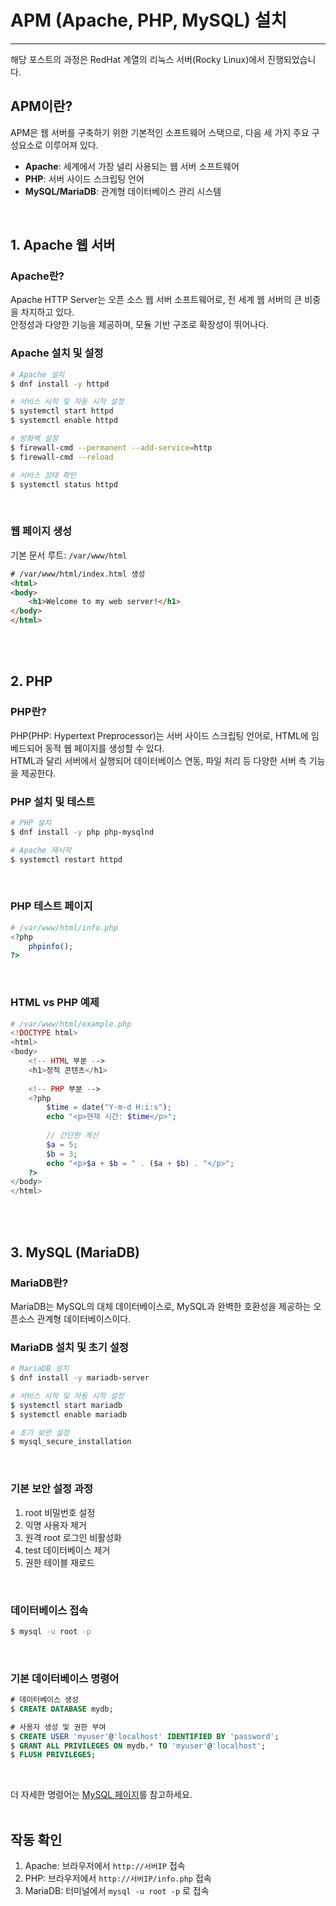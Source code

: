 # APM (Apache, PHP, MySQL) 설치
---

해당 포스트의 과정은 RedHat 계열의 리눅스 서버(Rocky Linux)에서 진행되었습니다.

## APM이란?
APM은 웹 서버를 구축하기 위한 기본적인 소프트웨어 스택으로, 다음 세 가지 주요 구성요소로 이루어져 있다.
- **Apache**: 세계에서 가장 널리 사용되는 웹 서버 소프트웨어
- **PHP**: 서버 사이드 스크립팅 언어
- **MySQL/MariaDB**: 관계형 데이터베이스 관리 시스템
<br>

## 1. Apache 웹 서버

### Apache란?
Apache HTTP Server는 오픈 소스 웹 서버 소프트웨어로, 전 세계 웹 서버의 큰 비중을 차지하고 있다.<br>
안정성과 다양한 기능을 제공하며, 모듈 기반 구조로 확장성이 뛰어나다.
<br>

### Apache 설치 및 설정
```bash
# Apache 설치
$ dnf install -y httpd

# 서비스 시작 및 자동 시작 설정
$ systemctl start httpd
$ systemctl enable httpd

# 방화벽 설정
$ firewall-cmd --permanent --add-service=http
$ firewall-cmd --reload

# 서비스 상태 확인
$ systemctl status httpd
```
<br>

### 웹 페이지 생성
기본 문서 루트: `/var/www/html`
```html
# /var/www/html/index.html 생성
<html>
<body>
    <h1>Welcome to my web server!</h1>
</body>
</html>
```
<br><br>

## 2. PHP

### PHP란?
PHP(PHP: Hypertext Preprocessor)는 서버 사이드 스크립팅 언어로, HTML에 임베드되어 동적 웹 페이지를 생성할 수 있다.<br>
HTML과 달리 서버에서 실행되어 데이터베이스 연동, 파일 처리 등 다양한 서버 측 기능을 제공한다.
<br>

### PHP 설치 및 테스트
```bash
# PHP 설치
$ dnf install -y php php-mysqlnd

# Apache 재시작
$ systemctl restart httpd
```
<br>

### PHP 테스트 페이지
```php
# /var/www/html/info.php
<?php
    phpinfo();
?>
```
<br>

### HTML vs PHP 예제
```php
# /var/www/html/example.php
<!DOCTYPE html>
<html>
<body>
    <!-- HTML 부분 -->
    <h1>정적 콘텐츠</h1>
    
    <!-- PHP 부분 -->
    <?php
        $time = date("Y-m-d H:i:s");
        echo "<p>현재 시간: $time</p>";
        
        // 간단한 계산
        $a = 5;
        $b = 3;
        echo "<p>$a + $b = " . ($a + $b) . "</p>";
    ?>
</body>
</html>
```
<br><br>

## 3. MySQL (MariaDB)

### MariaDB란?
MariaDB는 MySQL의 대체 데이터베이스로, MySQL과 완벽한 호환성을 제공하는 오픈소스 관계형 데이터베이스이다.
<br>

### MariaDB 설치 및 초기 설정
```bash
# MariaDB 설치
$ dnf install -y mariadb-server

# 서비스 시작 및 자동 시작 설정
$ systemctl start mariadb
$ systemctl enable mariadb

# 초기 보안 설정
$ mysql_secure_installation
```
<br>

### 기본 보안 설정 과정
1. root 비밀번호 설정
2. 익명 사용자 제거
3. 원격 root 로그인 비활성화
4. test 데이터베이스 제거
5. 권한 테이블 재로드
<br>

### 데이터베이스 접속
```bash
$ mysql -u root -p
```
<br>

### 기본 데이터베이스 명령어
```sql
# 데이터베이스 생성
$ CREATE DATABASE mydb;

# 사용자 생성 및 권한 부여
$ CREATE USER 'myuser'@'localhost' IDENTIFIED BY 'password';
$ GRANT ALL PRIVILEGES ON mydb.* TO 'myuser'@'localhost';
$ FLUSH PRIVILEGES;
```
<br>

더 자세한 명령어는 [MySQL 페이지](?MySQL)를 참고하세요.
<br><br>

## 작동 확인
1. Apache: 브라우저에서 `http://서버IP` 접속
2. PHP: 브라우저에서 `http://서버IP/info.php` 접속
3. MariaDB: 터미널에서 `mysql -u root -p` 로 접속

